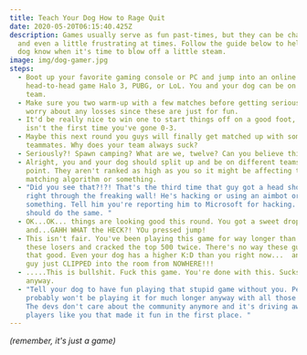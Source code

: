 ```yaml
---
title: Teach Your Dog How to Rage Quit
date: 2020-05-20T06:15:40.425Z
description: Games usually serve as fun past-times, but they can be challenging
  and even a little frustrating at times. Follow the guide below to help your
  dog know when it's time to blow off a little steam.
image: img/dog-gamer.jpg
steps:
  - Boot up your favorite gaming console or PC and jump into an online
    head-to-head game Halo 3, PUBG, or LoL. You and your dog can be on the same
    team.
  - Make sure you two warm-up with a few matches before getting serious. Don't
    worry about any losses since these are just for fun.
  - It'd be really nice to win one to start things off on a good foot, but this
    isn't the first time you've gone 0-3.
  - Maybe this next round you guys will finally get matched up with some decent
    teammates. Why does your team always suck?
  - Seriously?! Spawn camping? What are we, twelve? Can you believe this?
  - Alright, you and your dog should split up and be on different teams at this
    point. They aren't ranked as high as you so it might be affecting the
    matching algorithm or something.
  - "Did you see that?!?! That's the third time that guy got a head shot on you
    right through the freaking wall! He's hacking or using an aimbot or
    something. Tell him you're reporting him to Microsoft for hacking. Your dog
    should do the same. "
  - OK...OK... things are looking good this round. You got a sweet drop
    and...GAHH WHAT the HECK?! YOu pressed jump!
  - This isn't fair. You've been playing this game for way longer than any of
    these losers and cracked the top 500 twice. There's no way these guys are
    that good. Even your dog has a higher K:D than you right now...  and that
    guy just CLIPPED into the room from NOWHERE!!!
  - .....This is bullshit. Fuck this game. You're done with this. Sucks now
    anyway.
  - "Tell your dog to have fun playing that stupid game without you. People
    probably won't be playing it for much longer anyway with all those hackers.
    The devs don't care about the community anymore and it's driving away the
    players like you that made it fun in the first place. "
---
```

*(remember, it's just a game)*